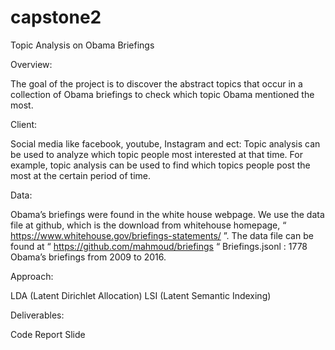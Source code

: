 # capstone2

Topic Analysis on Obama Briefings 
 
Overview:

The goal of the project is to discover the abstract topics that occur in a  collection of Obama briefings to check which topic Obama mentioned the most. 

Client:

Social media like facebook, youtube, Instagram and ect: Topic analysis can be used to analyze which topic people most interested at that time. For example, topic analysis can be used to find which topics people post the most at the certain period of time.  

Data:

Obama’s briefings were found in the white house webpage. We use the data file at github, which is the download from whitehouse homepage, “ https://www.whitehouse.gov/briefings-statements/ ”. The data file can be found at “ https://github.com/mahmoud/briefings “ 
Briefings.jsonl : 1778 Obama’s briefings from 2009 to 2016. 

Approach:

LDA (Latent Dirichlet Allocation)
LSI (Latent Semantic Indexing) 

Deliverables:

Code
Report
Slide
